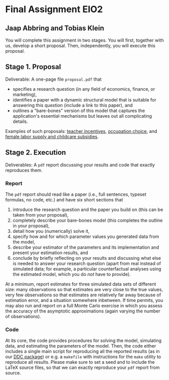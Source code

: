 # Final Assignment EIO2
## Jaap Abbring and Tobias Klein

You will complete this assignment in two stages. You will first, together with us, develop a short proposal. Then, independently, you will execute this proposal.

## Stage 1. Proposal 

Deliverable: A one-page file `proposal.pdf` that 
- specifies a research question (in any field of economics, finance, or marketing), 
- identifies a paper with a dynamic structural model that is suitable for answering this question (include a link to this paper), and 
- outlines a "bare-bones" version of this model that captures the application's essential mechanisms but leaves out all complicating details.

Examples of such proposals: [teacher incentives](examples/proposalTeachers.pdf), [occupation choice](examples/proposalOccupation.pdf), and [female labor supply and childcare subsidies](examples/proposalChildcare.pdf).

## Stage 2. Execution 

Deliverables: A `pdf` report discussing your results and code that exactly reproduces them. 

### Report
The `pdf` report should read like a paper (i.e., full sentences, typeset formulas, no code, etc.) and have six short sections that
1. introduce the research question and the paper you build on (this can be taken from your proposal),
2. completely describe your bare-bones model (this completes the outline in your proposal),
3. detail how you (numerically) solve it,
4. specify how and for which parameter values you generated data from the model, 
5. describe your estimator of the parameters and its implementation and present your estimation results, and
6. conclude by briefly reflecting on your results and discussing what else is needed to answer your research question (apart from real instead of simulated data; for example, a particular counterfactual analyses using the estimated model, which you do _not_ have to provide). 

At a minimum, report estimates for three simulated data sets of different size: many observations so that estimates are very close to the true values, very few observations so that estimates are relatively far away because of estimation error, and a situation somewhere inbetween. If time permits, you may also run and report on a full Monte Carlo exercise in which you assess the accuracy of the asymptotic approximations (again varying the number of observations).

### Code 
At its core, the code provides procedures for solving the model, simulating data, and estimating the parameters of the model. Then, the code either includes a single main script for reproducing all the reported results (as in our [DDC package](https://ddc.abbring.org)) or e.g. a `makefile` with instructions for the `make` utility to reproduce all results.  Please make sure to set a seed and to include the LaTeX source files, so that we can exactly reproduce your `pdf` report from source. 
